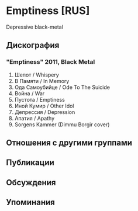 # Emptiness [RUS]

Depressive black-metal

## Дискография

### "Emptiness" 2011, Black Metal

01. Шепот / Whispery
02. В Памяти / In Memory
03. Ода Самоубийце / Ode To The Suicide
04. Война / War
05. Пустота / Emptiness
06. Иной Кумир / Other Idol
07. Депрессия / Depression
08. Апатия / Apathy
09. Sorgens Kammer (Dimmu Borgir cover)


## Отношения с другими группами


## Публикации


## Обсуждения


## Упоминания

